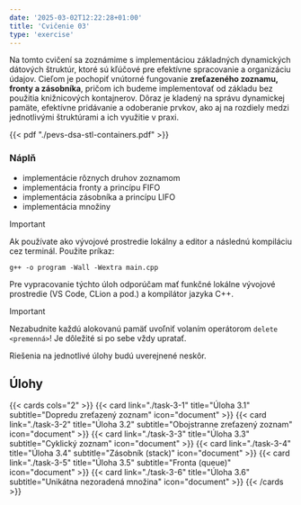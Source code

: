 ```yaml
---
date: '2025-03-02T12:22:28+01:00'
title: 'Cvičenie 03'
type: 'exercise'
---
```


Na tomto cvičení sa zoznámime s implementáciou základných dynamických dátových štruktúr, ktoré sú kľúčové pre
efektívne spracovanie a organizáciu údajov. Cieľom je pochopiť vnútorné fungovanie **zreťazeného zoznamu, fronty a
zásobníka**, pričom ich budeme implementovať od základu bez použitia knižnicových kontajnerov. Dôraz je kladený
na správu dynamickej pamäte, efektívne pridávanie a odoberanie prvkov, ako aj na rozdiely medzi jednotlivými štruktúrami
a ich využitie v praxi.

{{< pdf "./pevs-dsa-stl-containers.pdf" >}}

### Náplň

- implementácie rôznych druhov zoznamom
- implementácia fronty a princípu FIFO
- implementácia zásobníka a princípu LIFO
- implementácia množiny

> [!IMPORTANT]
> Ak používate ako vývojové prostredie lokálny a editor a následnú kompiláciu cez terminál. Použite príkaz:
> ```shell
> g++ -o program -Wall -Wextra main.cpp
> ```

Pre vypracovanie týchto úloh odporúčam mať funkčné lokálne vývojové prostredie (VS Code, CLion a pod.) a kompilátor
jazyka C++.

> [!IMPORTANT]
> Nezabudnite každú alokovanú pamäť uvoľniť volaním operátorom `delete <premenná>`! Je dôležité si po sebe vždy
> upratať.

Riešenia na jednotlivé úlohy budú uverejnené neskôr.

## Úlohy

{{< cards cols="2" >}}
{{< card link="./task-3-1" title="Úloha 3.1" subtitle="Dopredu zreťazený zoznam" icon="document" >}}
{{< card link="./task-3-2" title="Úloha 3.2" subtitle="Obojstranne zreťazený zoznam" icon="document" >}}
{{< card link="./task-3-3" title="Úloha 3.3" subtitle="Cyklický zoznam" icon="document" >}}
{{< card link="./task-3-4" title="Úloha 3.4" subtitle="Zásobník (stack)" icon="document" >}}
{{< card link="./task-3-5" title="Úloha 3.5" subtitle="Fronta (queue)" icon="document" >}}
{{< card link="./task-3-6" title="Úloha 3.6" subtitle="Unikátna nezoradená množina" icon="document" >}}
{{< /cards >}}
